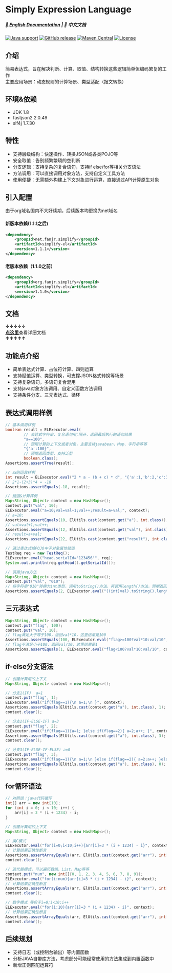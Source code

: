 # Simply Expression Language

##### [📖 English Documentation](README_en.md) | 📖 中文文档

[![Java support](https://img.shields.io/badge/Java-8+-green?logo=java&logoColor=white)](https://openjdk.java.net/)
[![GitHub release](https://img.shields.io/github/release/FanJiaRui/Simply-Expression-Language)](https://github.com/FanJiaRui/Simply-Expression-Language/releases)
[![Maven Central](https://img.shields.io/maven-central/v/org.fanjr.simplify/simplify-el?logo=apache-maven&logoColor=white)](https://search.maven.org/artifact/org.fanjr.simplify/simplify-el)
[![License](https://img.shields.io/github/license/FanJiaRui/Simply-Expression-Language?color=4D7A97&logo=apache)](https://www.apache.org/licenses/LICENSE-2.0.html)

## 介绍

简易表达式，旨在解决判断、计算、取值、结构转换这些逻辑简单但编码繁复的工作<br>
主要应用场景：动态规则的计算场景、类型适配（报文转换）

## 环境&依赖

* JDK 1.8
* fastjson2 2.0.49
* slf4j 1.7.30

## 特性

- 支持层级结构：快速操作、转换JSON或各类POJO等</br>
- 安全取值：告别频繁繁琐的空判断</br>
- 分支逻辑：支持复杂的复合语句，支持if else/for等相关分支语法</br>
- 方法调用：可以直接调用对象方法，支持自定义工具方法</br>
- 使用便捷：无需额外构建上下文对象进行运算，直接通过API计算原生对象</br>


## 引入配置
由于org域名国内不大好续期，后续版本均更换为net域名
#### 新版本依赖(1.1.1之后)
```xml
<dependency>
    <groupId>net.fanjr.simplify</groupId>
    <artifactId>simplify-el</artifactId>
    <version>1.1.1</version>
</dependency>
```
#### 老版本依赖（1.1.0之前）
```xml
<dependency>
    <groupId>org.fanjr.simplify</groupId>
    <artifactId>simplify-el</artifactId>
    <version>1.1.0</version>
</dependency>
```
## 文档
**↓↓↓↓↓**<br>
[**点这里**](docs/document.md)查看详细文档<br>
**↑↑↑↑↑**

## 功能点介绍

- 简单表达式计算、占位符计算、四则运算
- 支持赋值运算、类型转换，可支撑JSON格式转换等场景
- 支持复杂语句，多语句复合混用
- 支持java对象方法调用、自定义函数方法调用
- 支持条件分支、三元表达式、循环

## 表达式调用样例
``` java
// 基本调用样例
boolean result = ELExecutor.eval(
        // 表达式字符串，复合语句用;隔开，返回最后执行的语句结果
        "a==100",
        // 预期计算的上下文或者对象，主要支持javabean、Map、字符串等等
        "{'a':100}",
        // 预期返回类型，支持泛型
        boolean.class);
Assertions.assertTrue(result);

// 四则运算样例
int result = ELExecutor.eval("2 * a - (b + c) * d", "{'a':1,'b':2,'c':3,'d':4}", int.class);
// 2*1-(2+3)*4 = -18
Assertions.assertEquals(-18, result);

// 赋值&计算样例
Map<String, Object> context = new HashMap<>();
context.put("val", 10);
ELExecutor.eval("a=10;val=val+1;val++;result=a+val;", context);
// a=10;
Assertions.assertEquals(10, ElUtils.cast(context.get("a"), int.class));
// val=val+1;val++;
Assertions.assertEquals(12, ElUtils.cast(context.get("val"), int.class));
// result=a+val;
Assertions.assertEquals(22, ElUtils.cast(context.get("result"), int.class));

// 通过表达式给POJO中子对象属性赋值
TestReq req = new TestReq();
ELExecutor.eval("head.serialId='123456'", req);
System.out.println(req.getHead().getSerialId());

// 调用java方法
Map<String, Object> context = new HashMap<>();
context.put("val", "010");
// 将字符串"010"转换为int类型，调用toString()方法，再调用length()方法，预期返回值为2
Assertions.assertEquals(2, ELExecutor.eval("((int)val).toString().length()", context, int.class));

```

## 三元表达式

``` java
Map<String, Object> context = new HashMap<>();
context.put("flag", 100);
context.put("val", 10);
// flag满足大于等于100，返回val*10，这里结果是100
Assertions.assertEquals(100, ELExecutor.eval("flag>=100?val*10:val/10", context, int.class));
// flag不满足小于100，返回val/10，这里结果是1
Assertions.assertEquals(1, ELExecutor.eval("flag<100?val*10:val/10", context, int.class));
```

## if-else分支语法

``` java
// 创建计算用的上下文
Map<String, Object> context = new HashMap<>();

// 分支1(IF)  a=1
context.put("flag", 1);
ELExecutor.eval("if(flag==1){\n a=1;\n }", context);
Assertions.assertEquals(ElUtils.cast(context.get("a"), int.class), 1);
context.clear();

// 分支2(IF-ELSE-IF) a=3
context.put("flag", 2);
ELExecutor.eval("if(flag==1){a=1; }else if(flag==2){ a=2;a++; }", context);
Assertions.assertEquals(ElUtils.cast(context.get("a"), int.class), 3);
context.clear();

// 分支3(IF-ELSE-IF-ELSE) a=0
context.put("flag", 3);
ELExecutor.eval("if(flag==1){\n a=1;\n }else if(flag==2){ a=2;a++; }else{ a=0; }", context);
Assertions.assertEquals(ElUtils.cast(context.get("a"), int.class), 0);
context.clear();
```

## for循环语法

``` java
// 对照组：java代码循环
int[] arr = new int[10];
for (int i = 0; i < 10; i++) {
    arr[i] = 3 * (i + 1234) - i;
}

// 创建计算用的上下文
Map<String, Object> context = new HashMap<>();

// 类C模式
ELExecutor.eval("for(i=0;i<10;i++){arr[i]=3 * (i + 1234) - i}", context);
// 计算结果正确性断言
Assertions.assertArrayEquals(arr, ElUtils.cast(context.get("arr"), int[].class));
context.clear();

// 迭代器模式，可以遍历数组、List、Map等等
context.put("num", new int[]{0, 1, 2, 3, 4, 5, 6, 7, 8, 9});
ELExecutor.eval("for(i:num){arr[i]=3 * (i + 1234) - i}", context);
// 计算结果正确性断言
Assertions.assertArrayEquals(arr, ElUtils.cast(context.get("arr"), int[].class));
context.clear();

// 数字模式 等价于i=0;i<10;i++
ELExecutor.eval("for(i:10){arr[i]=3 * (i + 1234) - i}", context);
// 计算结果正确性断言
Assertions.assertArrayEquals(arr, ElUtils.cast(context.get("arr"), int[].class));
context.clear();
```

## 后续规划

- 支持日志（或控制台输出）等内置函数
- 分析JAVA自带库方法，考虑部分可能经常使用的方法集成到内置函数中
- 新增正则匹配运算符